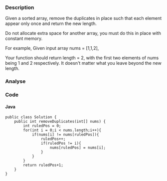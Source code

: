### Description
Given a sorted array, remove the duplicates in place such that each element appear only once and return the new length.

Do not allocate extra space for another array, you must do this in place with constant memory.

For example,
Given input array nums = [1,1,2],

Your function should return length = 2, with the first two elements of nums being 1 and 2 respectively. It doesn't matter what you leave beyond the new length.
### Analyse

### Code

#### Java
```
public class Solution {
    public int removeDuplicates(int[] nums) {
        int ruledPos = 0;
        for(int i = 0;i < nums.length;i++){
            if(nums[i] != nums[ruledPos]){
                ruledPos++;
                if(ruledPos != i){
                    nums[ruledPos] = nums[i];
                }
            }
        }
        return ruledPos+1;
    }
}

```

